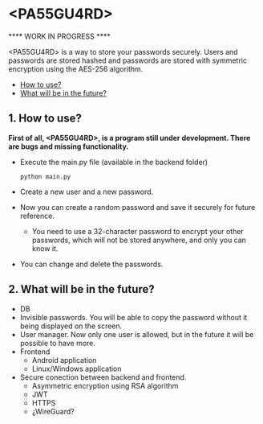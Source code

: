 # \<PA55GU4RD\>

\*\*\*\* WORK IN PROGRESS \*\*\*\*

\<PA55GU4RD\> is a way to store your passwords securely. Users and passwords are stored hashed and passwords are stored with symmetric encryption using the AES-256 algorithm.

* [How to use?](#1-how-to-use)
* [What will be in the future?](#2-what-will-be-in-the-future)
   
## 1. How to use?
**First of all, \<PA55GU4RD\>, is a program still under development. There are bugs and missing functionality.**
   + Execute the main.py file (available in the backend folder)
     
      ```shell
      python main.py
      ```
   + Create a new user and a new password.
   + Now you can create a random password and save it securely for future reference.
      + You need to use a 32-character password to encrypt your other passwords, which will not be stored anywhere, and only you can know it.
   + You can change and delete the passwords. 

## 2. What will be in the future?
   + DB
   + Invisible passwords. You will be able to copy the password without it being displayed on the screen.
   + User manager. Now only one user is allowed, but in the future it will be possible to have more.
   + Frontend
      + Android application
      + Linux/Windows application
   + Secure conection between backend and frontend.
      + Asymmetric encryption using RSA algorithm
      + JWT
      + HTTPS
      + ¿WireGuard?
 
